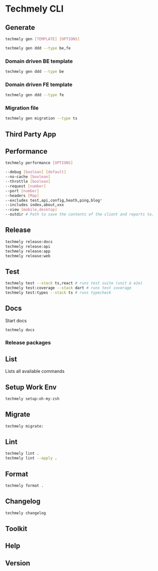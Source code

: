 # Techmely CLI

## Generate

```bash
techmely gen [TEMPLATE] [OPTIONS]
```

```bash
techmely gen ddd --type be,fe
```

### Domain driven BE template

```bash
techmely gen ddd --type be
```

### Domain driven FE template

```bash
techmely gen ddd --type fe
```

### Migration file

```bash
techmely gen migration --type ts
```

## Third Party App

## Performance

```bash
techmely performance [OPTIONS]
```

```bash
--debug [boolean] [default]
--no-cache [boolean]
--throttle [boolean]
--request [number]
--port [number]
--headers [Map]
--excludes test,api,config,heath,ping,blog*
--includes index,about,xxx
--view [mobile,desktop]
--outdir # Path to save the contents of the client and reports to.
```

## Release

```bash
techmely release:docs
techmely release:api
techmely release:app
techmely release:web
```

## Test

```bash
techmely test --stack ts,react # runs test suite (unit & e2e)
techmely test:coverage --stack dart # runs test coverage
techmely test:types --stack ts # runs typecheck
```

## Docs

Start docs

```bash
techmely docs
```

### Release packages

## List
Lists all available commands

## Setup Work Env

```bash
techmely setup:oh-my-zsh
```

## Migrate

```bash
techmely migrate:
```

## Lint

```bash
techmely lint .
techmely lint --apply .
```

## Format

```bash
techmely format .
```

## Changelog

```bash
techmely changelog
```

## Toolkit

## Help

## Version
